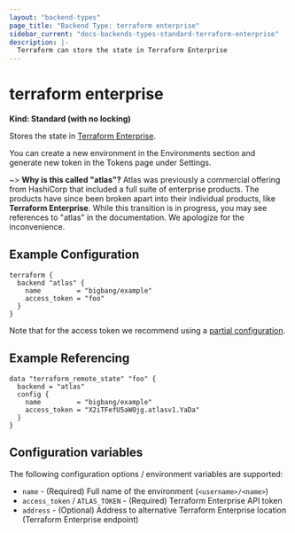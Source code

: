 ```yaml
---
layout: "backend-types"
page_title: "Backend Type: terraform enterprise"
sidebar_current: "docs-backends-types-standard-terraform-enterprise"
description: |-
  Terraform can store the state in Terraform Enterprise
---
```


# terraform enterprise

**Kind: Standard (with no locking)**

Stores the state in [Terraform Enterprise](https://www.terraform.io/docs/providers/index.html).

You can create a new environment in the
Environments section and generate new token in the Tokens page under Settings.

~> **Why is this called "atlas"?** Atlas was previously a commercial offering
from HashiCorp that included a full suite of enterprise products. The products
have since been broken apart into their individual products, like **Terraform
Enterprise**. While this transition is in progress, you may see references to
"atlas" in the documentation. We apologize for the inconvenience.

## Example Configuration

```hcl
terraform {
  backend "atlas" {
    name         = "bigbang/example"
    access_token = "foo"
  }
}
```

Note that for the access token we recommend using a
[partial configuration](/docs/backends/config.html).

## Example Referencing

```hcl
data "terraform_remote_state" "foo" {
  backend = "atlas"
  config {
    name         = "bigbang/example"
    access_token = "X2iTFefU5aWOjg.atlasv1.YaDa"
  }
}
```

## Configuration variables

The following configuration options / environment variables are supported:

 * `name` - (Required) Full name of the environment (`<username>/<name>`)
 * `access_token` / `ATLAS_TOKEN` - (Required) Terraform Enterprise API token
 * `address` - (Optional) Address to alternative Terraform Enterprise location (Terraform Enterprise endpoint)
